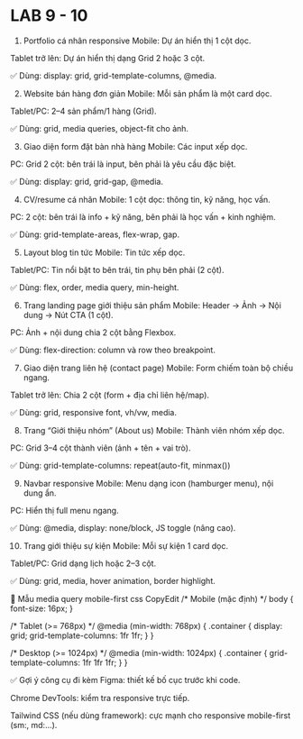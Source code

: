 # LAB 9 - 10

1. Portfolio cá nhân responsive
Mobile: Dự án hiển thị 1 cột dọc.


Tablet trở lên: Dự án hiển thị dạng Grid 2 hoặc 3 cột.


✅ Dùng: display: grid, grid-template-columns, @media.



2. Website bán hàng đơn giản
Mobile: Mỗi sản phẩm là một card dọc.


Tablet/PC: 2–4 sản phẩm/1 hàng (Grid).


✅ Dùng: grid, media queries, object-fit cho ảnh.



3. Giao diện form đặt bàn nhà hàng
Mobile: Các input xếp dọc.


PC: Grid 2 cột: bên trái là input, bên phải là yêu cầu đặc biệt.


✅ Dùng: display: grid, grid-gap, @media.



4. CV/resume cá nhân
Mobile: 1 cột dọc: thông tin, kỹ năng, học vấn.


PC: 2 cột: bên trái là info + kỹ năng, bên phải là học vấn + kinh nghiệm.


✅ Dùng: grid-template-areas, flex-wrap, gap.



5. Layout blog tin tức
Mobile: Tin tức xếp dọc.


Tablet/PC: Tin nổi bật to bên trái, tin phụ bên phải (2 cột).


✅ Dùng: flex, order, media query, min-height.



6. Trang landing page giới thiệu sản phẩm
Mobile: Header → Ảnh → Nội dung → Nút CTA (1 cột).


PC: Ảnh + nội dung chia 2 cột bằng Flexbox.


✅ Dùng: flex-direction: column và row theo breakpoint.



7. Giao diện trang liên hệ (contact page)
Mobile: Form chiếm toàn bộ chiều ngang.


Tablet trở lên: Chia 2 cột (form + địa chỉ liên hệ/map).


✅ Dùng: grid, responsive font, vh/vw, media.



8. Trang “Giới thiệu nhóm” (About us)
Mobile: Thành viên nhóm xếp dọc.


PC: Grid 3–4 cột thành viên (ảnh + tên + vai trò).


✅ Dùng: grid-template-columns: repeat(auto-fit, minmax())



9. Navbar responsive
Mobile: Menu dạng icon (hamburger menu), nội dung ẩn.


PC: Hiển thị full menu ngang.


✅ Dùng: @media, display: none/block, JS toggle (nâng cao).



10. Trang giới thiệu sự kiện
Mobile: Mỗi sự kiện 1 card dọc.


Tablet/PC: Grid dạng lịch hoặc 2–3 cột.


✅ Dùng: grid, media, hover animation, border highlight.



📱 Mẫu media query mobile-first
css
CopyEdit
/* Mobile (mặc định) */
body {
  font-size: 16px;
}


/* Tablet (>= 768px) */
@media (min-width: 768px) {
  .container {
    display: grid;
    grid-template-columns: 1fr 1fr;
  }
}


/* Desktop (>= 1024px) */
@media (min-width: 1024px) {
  .container {
    grid-template-columns: 1fr 1fr 1fr;
  }
}


✅ Gợi ý công cụ đi kèm
Figma: thiết kế bố cục trước khi code.


Chrome DevTools: kiểm tra responsive trực tiếp.


Tailwind CSS (nếu dùng framework): cực mạnh cho responsive mobile-first (sm:, md:...).




